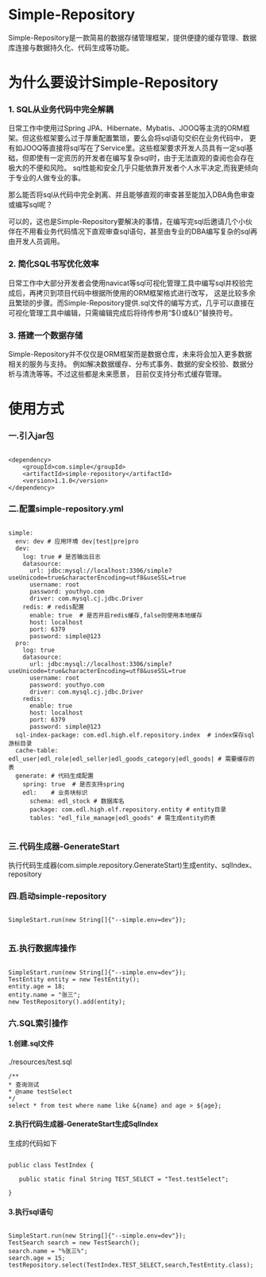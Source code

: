 # Simple-Repository
Simple-Repository是一款简易的数据存储管理框架，提供便捷的缓存管理、数据库连接与数据持久化、代码生成等功能。

# 为什么要设计Simple-Repository
### 1. SQL从业务代码中完全解耦
日常工作中使用过Spring JPA、Hibernate、Mybatis、JOOQ等主流的ORM框架。但这些框架要么过于厚重配置繁琐，要么会将sql语句交织在业务代码中，
更有如JOOQ等直接将sql写在了Service里。这些框架要求开发人员具有一定sql基础，但即使有一定资历的开发者在编写复杂sql时，由于无法直观的查阅也会存在极大的不便和风险。
sql性能和安全几乎只能依靠开发者个人水平决定,而我更倾向于专业的人做专业的事。

那么能否将sql从代码中完全剥离、并且能够直观的审查甚至能加入DBA角色审查或编写sql呢？

可以的，这也是Simple-Repository要解决的事情，在编写完sql后邀请几个小伙伴在不用看业务代码情况下直观审查sql语句，甚至由专业的DBA编写复杂的sql再由开发人员调用。

### 2. 简化SQL书写优化效率
日常工作中大部分开发者会使用navicat等sql可视化管理工具中编写sql并校验完成后，再拷贝到项目代码中根据所使用的ORM框架格式进行改写，
这是比较多余且繁琐的步骤。而Simple-Repository提供.sql文件的编写方式，几乎可以直接在可视化管理工具中编辑，只需编辑完成后将待传参用“${}或&{}”替换符号。

### 3. 搭建一个数据存储
Simple-Repository并不仅仅是ORM框架而是数据仓库，未来将会加入更多数据相关的服务与支持。
例如解决数据缓存、分布式事务、数据的安全校验、数据分析与清洗等等。不过这些都是未来愿景，
目前仅支持分布式缓存管理。

# 使用方式
### 一.引入jar包

~~~

<dependency>
    <groupId>com.simple</groupId>
    <artifactId>simple-repository</artifactId>
    <version>1.1.0</version>
</dependency>

~~~

### 二.配置simple-repository.yml

~~~

simple:
  env: dev # 应用环境 dev|test|pre|pro
  dev:
    log: true # 是否输出日志
    datasource:
      url: jdbc:mysql://localhost:3306/simple?useUnicode=true&characterEncoding=utf8&useSSL=true
      username: root
      password: youthyo.com
      driver: com.mysql.cj.jdbc.Driver
    redis: # redis配置
      enable: true  # 是否开启redis缓存,false则使用本地缓存
      host: localhost
      port: 6379
      password: simple@123
  pro:
    log: true
    datasource:
      url: jdbc:mysql://localhost:3306/simple?useUnicode=true&characterEncoding=utf8&useSSL=true
      username: root
      password: youthyo.com
      driver: com.mysql.cj.jdbc.Driver
    redis:
      enable: true
      host: localhost
      port: 6379
      password: simple@123
  sql-index-package: com.edl.high.elf.repository.index  # index保存sql游标目录
  cache-table: edl_user|edl_role|edl_seller|edl_goods_category|edl_goods| # 需要缓存的表
  generate: # 代码生成配置
    spring: true  # 是否支持spring
    edl:    # 业务块标识
      schema: edl_stock # 数据库名
      package: com.edl.high.elf.repository.entity # entity目录
      tables: "edl_file_manage|edl_goods" # 需生成entity的表
      
~~~

### 三.代码生成器-GenerateStart

执行代码生成器(com.simple.repository.GenerateStart)生成entity、sqlIndex、repository

### 四.启动simple-repository
~~~

SimpleStart.run(new String[]{"--simple.env=dev"});
    
~~~

### 五.执行数据库操作

~~~

SimpleStart.run(new String[]{"--simple.env=dev"});
TestEntity entity = new TestEntity();
entity.age = 18;
entity.name = "张三";
new TestRepository().add(entity);

~~~

### 六.SQL索引操作

#### 1.创建.sql文件
./resources/test.sql
~~~
/**
* 查询测试
* @name testSelect
*/
select * from test where name like &{name} and age > ${age};
~~~

#### 2.执行代码生成器-GenerateStart生成SqlIndex
生成的代码如下
~~~

public class TestIndex {

   public static final String TEST_SELECT = "Test.testSelect";
 
}

~~~

#### 3.执行sql语句
~~~

SimpleStart.run(new String[]{"--simple.env=dev"});
TestSearch search = new TestSearch();
search.name = "%张三%";
search.age = 15;
testRepository.select(TestIndex.TEST_SELECT,search,TestEntity.class);

~~~
